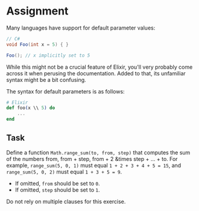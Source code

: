 # Assignment

Many languages have support for default parameter values:

```csharp
// C#
void Foo(int x = 5) { }

Foo(); // x implicitly set to 5
```

While this might not be a crucial feature of Elixir,
you'll very probably come across it when
perusing the documentation. Added to that, its unfamiliar syntax
might be a bit confusing.

The syntax for default parameters is as follows:

```elixir
# Elixir
def foo(x \\ 5) do
    ...
end
```

## Task

Define a function `Math.range_sum(to, from, step)` that computes
the sum of the numbers from, from + step, from + 2 &times step + ... + to.
For example, `range_sum(5, 0, 1)` must equal `1 + 2 + 3 + 4 + 5 = 15`,
and `range_sum(5, 0, 2)` must equal `1 + 3 + 5 = 9`.

* If omitted, `from` should be set to `0`.
* If omitted, `step` should be set to `1`.

Do not rely on multiple clauses for this exercise.
